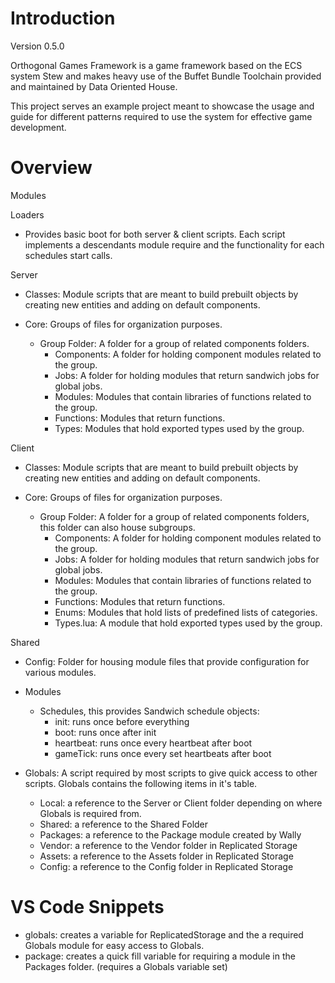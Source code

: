 # Introduction

Version 0.5.0

Orthogonal Games Framework is a game framework based on the ECS system Stew and makes heavy use of the Buffet Bundle Toolchain provided and maintained by Data Oriented House.

This project serves an example project meant to showcase the usage and guide for different patterns required to use the system for effective game development.

# Overview

Modules

Loaders

- Provides basic boot for both server & client scripts. Each script implements a descendants module require and the functionality for each schedules start calls.

Server

- Classes: Module scripts that are meant to build prebuilt objects by creating new entities and adding on default components.

- Core: Groups of files for organization purposes.
  - Group Folder: A folder for a group of related components folders.
    - Components: A folder for holding component modules related to the group.
    - Jobs: A folder for holding modules that return sandwich jobs for global jobs.
    - Modules: Modules that contain libraries of functions related to the group.
    - Functions: Modules that return functions.
    - Types: Modules that hold exported types used by the group.

Client

- Classes: Module scripts that are meant to build prebuilt objects by creating new entities and adding on default components.

- Core: Groups of files for organization purposes.
  - Group Folder: A folder for a group of related components folders, this folder can also house subgroups.
    - Components: A folder for holding component modules related to the group.
    - Jobs: A folder for holding modules that return sandwich jobs for global jobs.
    - Modules: Modules that contain libraries of functions related to the group.
    - Functions: Modules that return functions.
    - Enums: Modules that hold lists of predefined lists of categories.
    - Types.lua: A module that hold exported types used by the group.

Shared

- Config: Folder for housing module files that provide configuration for various modules.
- Modules

  - Schedules, this provides Sandwich schedule objects:
    - init: runs once before everything
    - boot: runs once after init
    - heartbeat: runs once every heartbeat after boot
    - gameTick: runs once every set heartbeats after boot

- Globals: A script required by most scripts to give quick access to other scripts. Globals contains the following items in it's table.
  - Local: a reference to the Server or Client folder depending on where Globals is required from.
  - Shared: a reference to the Shared Folder
  - Packages: a reference to the Package module created by Wally
  - Vendor: a reference to the Vendor folder in Replicated Storage
  - Assets: a reference to the Assets folder in Replicated Storage
  - Config: a reference to the Config folder in Replicated Storage

# VS Code Snippets

- globals: creates a variable for ReplicatedStorage and the a required Globals module for easy access to Globals.
- package: creates a quick fill variable for requiring a module in the Packages folder. (requires a Globals variable set)
